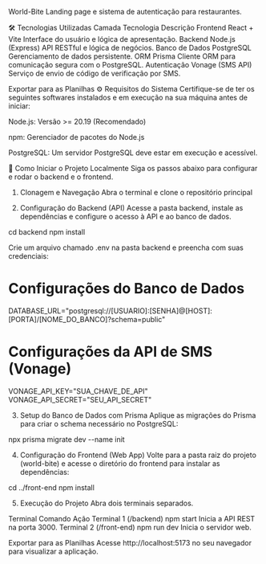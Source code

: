 World-Bite
Landing page e sistema de autenticação para restaurantes.

🛠️ Tecnologias Utilizadas
Camada	Tecnologia	Descrição
Frontend	React + Vite	Interface do usuário e lógica de apresentação.
Backend	Node.js (Express)	API RESTful e lógica de negócios.
Banco de Dados	PostgreSQL	Gerenciamento de dados persistente.
ORM	Prisma	Cliente ORM para comunicação segura com o PostgreSQL.
Autenticação	Vonage (SMS API)	Serviço de envio de código de verificação por SMS.

Exportar para as Planilhas
⚙️ Requisitos do Sistema
Certifique-se de ter os seguintes softwares instalados e em execução na sua máquina antes de iniciar:

Node.js: Versão >= 20.19 (Recomendado)

npm: Gerenciador de pacotes do Node.js

PostgreSQL: Um servidor PostgreSQL deve estar em execução e acessível.

🚀 Como Iniciar o Projeto Localmente
Siga os passos abaixo para configurar e rodar o backend e o frontend.

1. Clonagem e Navegação
Abra o terminal e clone o repositório principal

2. Configuração do Backend (API)
Acesse a pasta backend, instale as dependências e configure o acesso à API e ao banco de dados.

cd backend
npm install

Crie um arquivo chamado .env na pasta backend e preencha com suas credenciais:

# Configurações do Banco de Dados
DATABASE_URL="postgresql://[USUARIO]:[SENHA]@[HOST]:[PORTA]/[NOME_DO_BANCO]?schema=public"

# Configurações da API de SMS (Vonage)
VONAGE_API_KEY="SUA_CHAVE_DE_API"
VONAGE_API_SECRET="SEU_API_SECRET"


3. Setup do Banco de Dados com Prisma
Aplique as migrações do Prisma para criar o schema necessário no PostgreSQL:

npx prisma migrate dev --name init

4. Configuração do Frontend (Web App)
Volte para a pasta raiz do projeto (world-bite) e acesse o diretório do frontend para instalar as dependências:

cd ../front-end
npm install


5. Execução do Projeto
Abra dois terminais separados.

Terminal	Comando	Ação
Terminal 1 (/backend)	npm start	Inicia a API REST na porta 3000.
Terminal 2 (/front-end)	npm run dev	Inicia o servidor web.

Exportar para as Planilhas
Acesse http://localhost:5173 no seu navegador para visualizar a aplicação.



